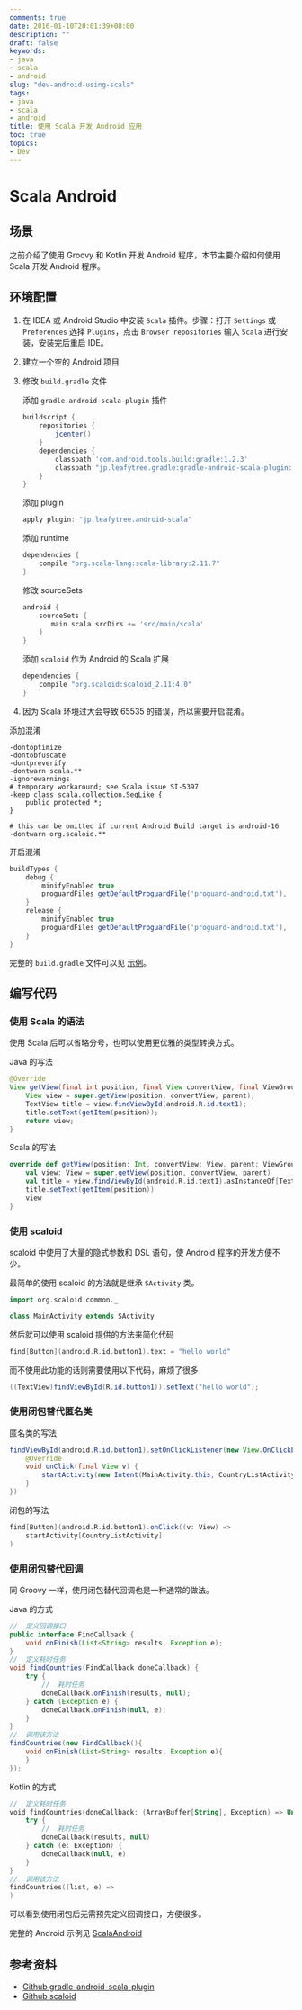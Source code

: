 ```yaml
---
comments: true
date: 2016-01-10T20:01:39+08:00
description: ""
draft: false
keywords:
- java
- scala
- android
slug: "dev-android-using-scala"
tags:
- java
- scala
- android
title: 使用 Scala 开发 Android 应用
toc: true
topics:
- Dev
---
```



# Scala Android

## 场景

之前介绍了使用 Groovy 和 Kotlin 开发 Android 程序，本节主要介绍如何使用 Scala 开发 Android 程序。

<!--more-->

## 环境配置

1. 在 IDEA 或 Android Studio 中安装 `Scala` 插件。步骤：打开 `Settings` 或 `Preferences` 选择 `Plugins`，点击 `Browser repositories` 输入 `Scala` 进行安装，安装完后重启 IDE。

2. 建立一个空的 Android 项目

3. 修改 `build.gradle` 文件

    添加 `gradle-android-scala-plugin` 插件

    ```groovy
    buildscript {
        repositories {
            jcenter()
        }
        dependencies {
            classpath 'com.android.tools.build:gradle:1.2.3'
            classpath "jp.leafytree.gradle:gradle-android-scala-plugin:1.4"
        }
    }
    ```

    添加 plugin

    ```groovy
    apply plugin: "jp.leafytree.android-scala"
    ```

    添加 runtime

    ```groovy
    dependencies {
        compile "org.scala-lang:scala-library:2.11.7"
    }
    ```

    修改 sourceSets

    ```groovy
    android {
        sourceSets {
           main.scala.srcDirs += 'src/main/scala'
        }
    }
    ```

    添加 `scaloid` 作为 Android 的 Scala 扩展

    ```groovy
    dependencies {
        compile "org.scaloid:scaloid_2.11:4.0"
    }
    ```

4. 因为 Scala 环境过大会导致 65535 的错误，所以需要开启混淆。

添加混淆

```
-dontoptimize
-dontobfuscate
-dontpreverify
-dontwarn scala.**
-ignorewarnings
# temporary workaround; see Scala issue SI-5397
-keep class scala.collection.SeqLike {
    public protected *;
}

# this can be omitted if current Android Build target is android-16
-dontwarn org.scaloid.**
```

开启混淆

```groovy
buildTypes {
    debug {
        minifyEnabled true
        proguardFiles getDefaultProguardFile('proguard-android.txt'), 'proguard-rules.pro'
    }
    release {
        minifyEnabled true
        proguardFiles getDefaultProguardFile('proguard-android.txt'), 'proguard-rules.pro'
    }
}
```

完整的 `build.gradle` 文件可以见 [示例][01]。

## 编写代码

### 使用 Scala 的语法

使用 Scala 后可以省略分号，也可以使用更优雅的类型转换方式。

Java 的写法

```java
@Override
View getView(final int position, final View convertView, final ViewGroup parent) {
    View view = super.getView(position, convertView, parent);
    TextView title = view.findViewById(android.R.id.text1);
    title.setText(getItem(position));
    return view;
}
```

Scala 的写法

```Scala
override def getView(position: Int, convertView: View, parent: ViewGroup): View = {
    val view: View = super.getView(position, convertView, parent)
    val title = view.findViewById(android.R.id.text1).asInstanceOf[TextView]
    title.setText(getItem(position))
    view
}
```

### 使用 scaloid

scaloid 中使用了大量的隐式参数和 DSL 语句，使 Android 程序的开发方便不少。

最简单的使用 scaloid 的方法就是继承 `SActivity` 类。

```scala
import org.scaloid.common._

class MainActivity extends SActivity
```

然后就可以使用 scaloid 提供的方法来简化代码

```scala
find[Button](android.R.id.button1).text = "hello world"
```

而不使用此功能的话则需要使用以下代码，麻烦了很多

```java
((TextView)findViewById(R.id.button1)).setText("hello world");
```

### 使用闭包替代匿名类

匿名类的写法

```java
findViewById(android.R.id.button1).setOnClickListener(new View.OnClickListener() {
    @Override
    void onClick(final View v) {
        startActivity(new Intent(MainActivity.this, CountryListActivity.class))
    }
})
```

闭包的写法

```scala
find[Button](android.R.id.button1).onClick((v: View) =>
    startActivity[CountryListActivity]
)
```

### 使用闭包替代回调

同 Groovy 一样，使用闭包替代回调也是一种通常的做法。

Java 的方式

```java
//  定义回调接口
public interface FindCallback {
    void onFinish(List<String> results, Exception e);
}
//  定义耗时任务
void findCountries(FindCallback doneCallback) {
    try {
        //  耗时任务
        doneCallback.onFinish(results, null);
    } catch (Exception e) {
        doneCallback.onFinish(null, e);
    }
}
//  调用该方法
findCountries(new FindCallback(){
    void onFinish(List<String> results, Exception e){
    }
});
```

Kotlin 的方式

```kotlin
//  定义耗时任务
void findCountries(doneCallback: (ArrayBuffer[String], Exception) => Unit) {
    try {
        //  耗时任务
        doneCallback(results, null)
    } catch (e: Exception) {
        doneCallback(null, e)
    }
}
//  调用该方法
findCountries((list, e) =>
)
```

可以看到使用闭包后无需预先定义回调接口，方便很多。

完整的 Android 示例见 [ScalaAndroid][02]

## 参考资料

- [Github gradle-android-scala-plugin](https://github.com/saturday06/gradle-android-scala-plugin)
- [Github scaloid](https://github.com/pocorall/scaloid)

[01]:   https://github.com/SidneyXu/templates/blob/master/ScalaAndroid/app/build.gradle
[02]:   https://github.com/SidneyXu/templates/tree/master/ScalaAndroid

